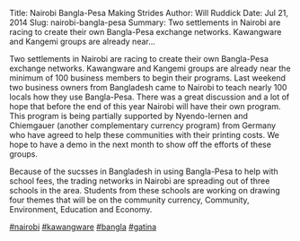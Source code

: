 Title: Nairobi Bangla-Pesa Making Strides
Author: Will Ruddick
Date: Jul 21, 2014
Slug: nairobi-bangla-pesa
Summary: Two settlements in Nairobi are racing to create their own
Bangla-Pesa exchange networks. Kawangware and Kangemi groups are
already near...

Two settlements in Nairobi are racing to create their own Bangla-Pesa
exchange networks. Kawangware and Kangemi groups are already near the
minimum of 100 business members to begin their programs. Last weekend
two business owners from Bangladesh came to Nairobi to teach nearly 100
locals how they use Bangla-Pesa. There was a great discussion and a lot
of hope that before the end of this year Nairobi will have their own
program. This program is being partially supported by Nyendo-lernen and
Chiemgauer (another complementary currency program) from Germany who
have agreed to help these communities with their printing costs. We hope
to have a demo in the next month to show off the efforts of these
groups.

Because of the sucsses in Bangladesh in using Bangla-Pesa to help with
school fees, the trading networks in Nairobi are spreading out of three
schools in the area. Students from these schools are working on drawing
four themes that will be on the community currency, Community,
Environment, Education and Economy.

[#nairobi](https://www.grassrootseconomics.org/blog/hashtags/nairobi)
[#kawangware](https://www.grassrootseconomics.org/blog/hashtags/kawangware)
[#bangla](https://www.grassrootseconomics.org/blog/hashtags/bangla)
[#gatina](https://www.grassrootseconomics.org/blog/hashtags/gatina)
